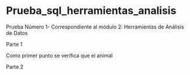 # Prueba_sql_herramientas_analisis
Prueba Número 1- Correspondiente al módulo 2:  Herramientas de Análisis de Datos

Parte 1

Como primer punto se verifica que el animal

Parte 2